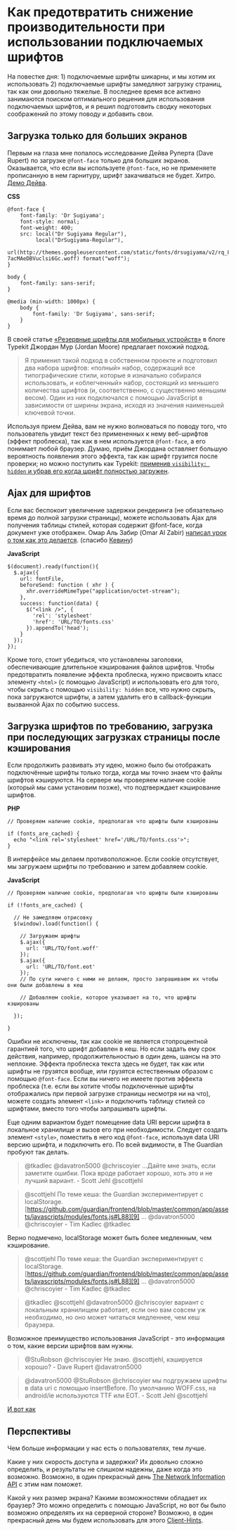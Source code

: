 # Как предотвратить снижение производительности при использовании подключаемых шрифтов

На повестке дня: 1) подключаемые шрифты шикарны, и мы хотим их использовать 2)
подключаемые шрифты замедляют загрузку страниц, так как они довольно тяжелые.
В последнее время все активно занимаются поиском оптимального решения для
использования подключаемых шрифтов, и я решил подготовить сводку некоторых
соображений по этому поводу и добавить свои.

## Загрузка только для больших экранов

Первым на глаза мне попалось исследование Дейва Руперта (Dave Rupert) по
загрузке `@font-face` только для больших экранов. Оказывается, что если вы
используете `@font-face`, но не применяете прописанную в нем гарнитуру, шрифт
закачиваться не будет. Хитро. [Демо Дейва][1].

**CSS**

	@font-face {
		font-family: 'Dr Sugiyama';
		font-style: normal;
		font-weight: 400;
	 	src: local("Dr Sugiyama Regular"),
	 		 local("DrSugiyama-Regular"),
	 		 url(http://themes.googleusercontent.com/static/fonts/drsugiyama/v2/rq_8251Ifx6dE1Mq7bUM6brIa-7acMAeDBVuclsi6Gc.woff) format("woff");
	}

	body {
		font-family: sans-serif;
	}

	@media (min-width: 1000px) {
		body {
			font-family: 'Dr Sugiyama', sans-serif;
		}
	}

В своей статье [«Резервные шрифты для мобильных устройств»][2] в блоге Typekit
Джордан Мур (Jordan Moore) предлагает похожий подход.

> Я применил такой подход в собственном проекте и подготовил два набора шрифтов:
«полный» набор, содержащий все типографические стили, которые я изначально
собирался использовать, и «облегченный» набор, состоящий из меньшего количества
шрифтов (и, соответственно, с существенно меньшим весом). Один из них
подключался с помощью JavaScript в зависимости от ширины экрана, исходя из
значения наименьшей ключевой точки.

Используя прием Дейва, вам не нужно волноваться по поводу того, что
пользователь увидит текст без примененных к нему веб-шрифтов (эффект
проблеска), так как в нем используется `@font-face`, а его понимает любой
браузер. Думаю, приём Джордана оставляет большую вероятность появления этого
эффекта, так как шрифт грузится после проверки; но можно поступить как
Typekit: [применив `visibility: hidden` и убрав его когда шрифт полностью загружен][3].

## Ajax для шрифтов

Если вас беспокоит увеличение задержки рендеринга (не обязательно
время до полной загрузки страницы), можете использовать Ajax для получения
таблицы стилей, которая содержит @font-face, когда документ уже отображен.
Омар Аль Забир (Omar Al Zabir) [написал урок о том как это делается][4].
(спасибо [Кевину][5])

**JavaScript**

	$(document).ready(function(){
	  $.ajax({
		url: fontFile,
		beforeSend: function ( xhr ) {
		  xhr.overrideMimeType("application/octet-stream");
		},
		success: function(data) {
		  $("<link />", {
			'rel': 'stylesheet'
			'href': 'URL/TO/fonts.css'
		  }).appendTo('head');
		}
	  });
	});

Кроме того, стоит убедиться, что установлены заголовки, обеспечивающие 
длительное кэширования файлов шрифтов. Чтобы предотвратить появление эффекта 
проблеска, нужно присвоить класс элементу `<html>` (с помощью JavaScript) и 
использовать его для того, чтобы скрыть с помощью `visibility: hidden` все, что 
нужно скрыть, пока загружаются шрифты, а затем удалить его в callback-функции
вызванной Ajax по событию success.


## Загрузка шрифтов по требованию, загрузка при последующих загрузках страницы после кэширования

Если продолжить развивать эту идею, можно было бы отображать подключённые шрифты
только тогда, когда мы точно знаем что файлы шрифтов кэшируются. На сервере мы
проверяем наличие cookie (который мы сами установим позже), что подтверждает
кэширование шрифтов.

**PHP**

	// Проверяем наличие cookie, предполагая что шрифты были кэшированы

	if (fonts_are_cached) {
	  echo "<link rel='stylesheet' href='/URL/TO/fonts.css'>";
	}

В интерфейсе мы делаем противоположное. Если cookie отсутствует, мы загружаем
шрифты по требованию и затем добавляем cookie.

**JavaScript**

	// Проверяем наличие cookie, предполагая что шрифты были кэшированы

	if (!fonts_are_cached) {

	  // Не замедляем отрисовку
	  $(window).load(function() {

		// Загружаем шрифты
		$.ajax({
		  url: 'URL/TO/font.woff'
		});
		$.ajax({
		  url: 'URL/TO/font.eot'
		});
		// По сути ничего с ними не делаем, просто запрашиваем их чтобы они были добавлены в кеш

		// Добавляем cookie, которое указывает на то, что шрифты кэшированы

	  });

	}

Ошибки не исключены, так как cookie не является стопроцентной гарантией
того, что шрифт добавлен в кеш. Но если задать ему срок действия, например,
продолжительностью в один день, шансы на это неплохие.
Эффекта проблеска текста здесь не будет, так как или шрифты не
грузятся вообще, или грузятся естественным образом с помощью `@font-face`. Если
вы ничего не имеете против эффекта проблеска (т.е. если вы хотите чтобы
подключенные шрифты отображались при первой загрузке страницы несмотря ни на
что), можете создать элемент `<link>` и подключить таблицу стилей со шрифтами,
вместо того чтобы запрашивать шрифты.

Еще одним вариантом будет помещение data URI версии шрифта в локальное хранилище
и вызов его при необходимости. Следует создать элемент `<style>`, поместить в
него код `@font-face`, используя data URI версию шрифта, и подключить его. 
По всей видимости, в The Guardian пробуют так делать.

> @tkadlec @davatron5000 @chriscoyier …Дайте мне знать, если заметите ошибки.
Пока вроде работает хорошо, хоть это и не лучший вариант. -  Scott Jehl 
@scottjehl

> @scottjehl По теме кеша: the Guardian экспериментирует с localStorage. 
[https://github.com/guardian/frontend/blob/master/common/app/assets/javascripts/modules/fonts.js#L88][9] 
… @davatron5000 @chriscoyier -  Tim Kadlec @tkadlec

Верно подмечено, localStorage может быть более медленным, чем кэширование.

> @scottjehl По теме кеша: the Guardian экспериментирует с localStorage. 
[https://github.com/guardian/frontend/blob/master/common/app/assets/javascripts/modules/fonts.js#L88][9]
… @davatron5000 @chriscoyier -  Tim Kadlec @tkadlec

> @tkadlec @scottjehl @davatron5000 @chriscoyier вариант с локальным хранилищем
работает, если оно вам совсем уж необходимо, но оно может читаться медленнее, 
чем кеш браузера.

Возможное преимущество использования JavaScript - это информация о том, какие
версии шрифтов вам нужны.

> @StuRobson @chriscoyier Не знаю. @scottjehl, кэшируется хорошо? - Dave Rupert
@davatron5000

> @davatron5000 @StuRobson @chriscoyier мы подгружаем шрифты в data uri с
помощью insertBefore. По умолчанию WOFF.css, на android/ie используются TTF или
EOT. -  Scott Jehl @scottjehl

[И вот как][6]

## Перспективы

Чем больше информации у нас есть о пользователях, тем лучше.

Какие у них скорость доступа и задержки? Их довольно сложно определить,
и результаты не слишком надежны, даже когда это возможно. Возможно, в один
прекрасный день [The Network Information API][7] с этим нам поможет.

Какой у них размер экрана? Какими возможностями обладает их браузер? Это можно
определить с помощью JavaScript, но вот бы было возможно определять их на
серверной стороне? Возможно, в один прекрасный день мы будем использовать для 
этого [Client-Hints][8].

[1]: http://codepen.io/davatron5000/pen/nrfGA
[2]: http://blog.typekit.com/2013/04/17/fallback-fonts-on-mobile-devices/
[3]: http://blog.typekit.com/2010/10/29/font-events-controlling-the-fout/
[4]: http://www.codeproject.com/Articles/462209/Using-custom-font-without-slowing-down-page-load
[5]: https://twitter.com/ilikevests/status/324593491411873792
[6]: https://gist.github.com/scottjehl/5406853
[7]: http://www.w3.org/TR/netinfo-api/#the-networkinformation-interface
[8]: https://github.com/igrigorik/http-client-hints
[9]: https://github.com/guardian/frontend/blob/master/common/app/assets/javascripts/modules/fonts.js#L88

